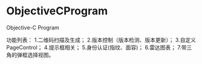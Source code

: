 # ObjectiveCProgram
Objective-C Program

功能列表：
1.二维码扫描及生成；
2.版本控制（版本检测、版本更新）；
3.自定义PageControl；
4.提示框相关；
5.身份认证(指纹、面容)；
6.雷达图表；
7.带三角的弹框选择视图。

